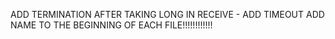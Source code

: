 ADD TERMINATION AFTER TAKING LONG IN RECEIVE - ADD TIMEOUT
ADD NAME TO THE BEGINNING OF EACH FILE!!!!!!!!!!!!
